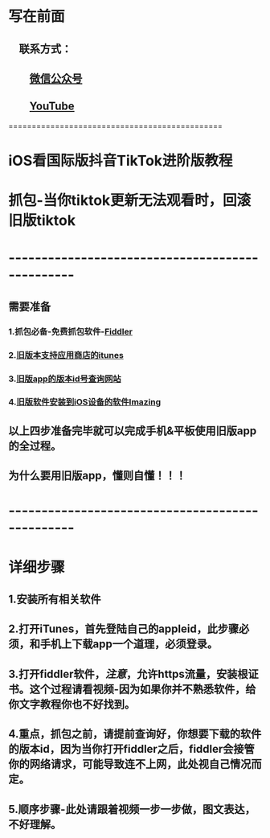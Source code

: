#

# 写在前面

## &emsp;联系方式：  

## &emsp;&emsp;<u>[微信公众号](https://raw.githubusercontent.com/ssooenftzero/0X/master/YouTube/icon/%E5%BE%AE%E4%BF%A1%E5%85%AC%E4%BC%97%E5%8F%B7.JPG)</u>

## &emsp;&emsp;<u>[YouTube](https://www.youtube.com/channel/UCS6QM2n96qXmqURNikf3ceA?view_as=subscriber)</u>
==============================================		
#

# iOS看国际版抖音TikTok进阶版教程

# 抓包-当你tiktok更新无法观看时，回滚旧版tiktok

# ------------------------------------------------

## 需要准备

### 1.抓包必备-免费抓包软件-[Fiddler](https://www.telerik.com/fiddler)

### 2.[旧版本支持应用商店的itunes](https://api.ipsw.me/v4/itunes/download/windows/12.6.2?arch=x64)

### 3.[旧版app的版本id号查询网站](https://tools.lancely.tech/apple/app-history)

### 4.[旧版软件安装到iOS设备的软件Imazing](https://imazing.com/download/windows)

## 以上四步准备完毕就可以完成手机&平板使用旧版app的全过程。

## 为什么要用旧版app，懂则自懂！！！

# ------------------------------------------------

# 详细步骤

## 1.安装所有相关软件

## 2.打开iTunes，首先登陆自己的appleid，此步骤必须，和手机上下载app一个道理，必须登录。

## 3.打开fiddler软件，***注意***，允许https流量，安装根证书。这个过程请看视频-因为如果你并不熟悉软件，给你文字教程你也不好找到。

## 4.****重点****，抓包之前，请提前查询好，你想要下载的软件的版本id，因为当你打开fiddler之后，fiddler会接管你的网络请求，可能导致连不上网，此处视自己情况而定。

## 5.顺序步骤-此处请跟着视频一步一步做，图文表达，不好理解。